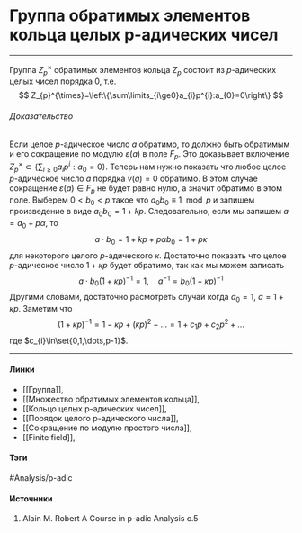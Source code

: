 # Группа обратимых элементов кольца целых p-адических чисел
***
Группа $Z_{p}^{\times}$ обратимых  элементов кольца $Z_{p}$ состоит из $p$-адических целых чисел порядка $0$, т.е.
$$
Z_{p}^{\times}=\left\{\sum\limits_{i\ge0}a_{i}p^{i}:a_{0}=0\right\}
$$

###### Доказательство
Если целое $p$-адическое число $a$ обратимо, то должно быть обратимым и его сокращение по модулю $\varepsilon(a)$ в поле $F_{p}$. Это доказывает включение $Z_{p}^{\times}\subset\{\sum_{i\ge0}a_{i}p^{i}:a_{0}=0\}$. Теперь нам нужно показать что любое целое $p$-адическое число $a$ порядка $v(a)=0$ обратимо. В этом случае сокращение $\varepsilon(a)\in F_{p}$ не будет равно нулю, а значит обратимо в этом поле. Выберем $0<b_{0}<p$ такое что $a_{0}b_{0}\equiv1\mod{p}$ и запишем произведение в виде $a_{0}b_{0}=1+kp$. Следовательно, если мы запишем $a=a_{0}+p\alpha$, то
$$
a\cdot b_{0}=1+kp+p\alpha b_{0}=1+p\kappa
$$
для некоторого целого $p$-адического $\kappa$. Достаточно показать что целое $p$-адическое число $1+\kappa p$ будет обратимо, так как мы можем записать
$$
a\cdot b_{0}(1+\kappa p)^{-1}=1,\quad
a^{-1}=b_{0}(1+\kappa p)^{-1}
$$
Другими словами, достаточно расмотреть случай когда $a_{0}=1$, $a=1+\kappa p$. Заметим что
$$
(1+\kappa p)^{-1}=1-\kappa p+(\kappa p)^{2}-\dots=1+c_{1}p+c_{2}p^{2}+\dots
$$
где $c_{i}\in\set{0,1,\dots,p-1}$. 
***
#### Линки
- [[Группа]],
- [[Множество обратимых элементов кольца]],
- [[Кольцо целых p-адических чисел]],
- [[Порядок целого p-адического числа]],
- [[Сокращение по модулю простого числа]],
- [[Finite field]],
#### Тэги
 #Analysis/p-adic 
#### Источники
1. Alain M. Robert A Course in p-adic Analysis c.5
